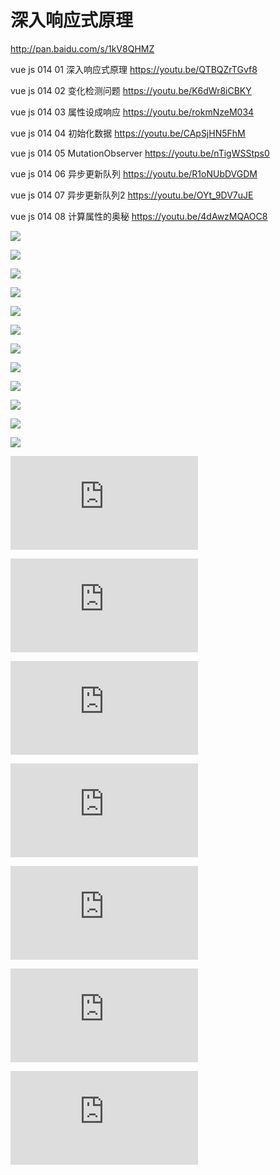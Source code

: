 # 深入响应式原理

http://pan.baidu.com/s/1kV8QHMZ




vue js 014 01 深入响应式原理
https://youtu.be/QTBQZrTGvf8

vue js 014 02 变化检测问题
https://youtu.be/K6dWr8iCBKY

vue js 014 03 属性设成响应
https://youtu.be/rokmNzeM034

vue js 014 04 初始化数据
https://youtu.be/CApSjHN5FhM

vue js 014 05 MutationObserver
https://youtu.be/nTigWSStps0

vue js 014 06 异步更新队列
https://youtu.be/R1oNUbDVGDM

vue js 014 07 异步更新队列2
https://youtu.be/OYt_9DV7uJE

vue js 014 08 计算属性的奥秘
https://youtu.be/4dAwzMQAOC8

![](https://github.com/bhnddowinf/vuejs-learn/blob/master/14/1/001.jpeg)

![](https://github.com/bhnddowinf/vuejs-learn/blob/master/14/1/002.jpeg)

![](https://github.com/bhnddowinf/vuejs-learn/blob/master/14/1/003.jpeg)

![](https://github.com/bhnddowinf/vuejs-learn/blob/master/14/1/004.jpeg)

![](https://github.com/bhnddowinf/vuejs-learn/blob/master/14/1/005.jpeg)

![](https://github.com/bhnddowinf/vuejs-learn/blob/master/14/1/006.jpeg)

![](https://github.com/bhnddowinf/vuejs-learn/blob/master/14/1/007.jpeg)

![](https://github.com/bhnddowinf/vuejs-learn/blob/master/14/1/008.jpeg)

![](https://github.com/bhnddowinf/vuejs-learn/blob/master/14/1/009.jpeg)

![](https://github.com/bhnddowinf/vuejs-learn/blob/master/14/1/010.jpeg)

![](https://github.com/bhnddowinf/vuejs-learn/blob/master/14/1/011.jpeg)

![](https://github.com/bhnddowinf/vuejs-learn/blob/master/14/1/012.jpeg)

![01.Object.defineProperty.html](https://github.com/bhnddowinf/vuejs-learn/blob/master/14/01.Object.defineProperty().html)

![02.Change Detection Caveats.html](https://github.com/bhnddowinf/vuejs-learn/blob/master/14/02.Change%20Detection%20Caveats.html)

![03.Change Detection Caveats2.html](https://github.com/bhnddowinf/vuejs-learn/blob/master/14/03.Change%20Detection%20Caveats2.html)

![04.MutationObserver.html](https://github.com/bhnddowinf/vuejs-learn/blob/master/14/04.MutationObserver.html)

![05.Async Update Queue.html](https://github.com/bhnddowinf/vuejs-learn/blob/master/14/05.Async%20Update%20Queue.html)

![06.Async Update Queue1.html](https://github.com/bhnddowinf/vuejs-learn/blob/master/14/06.Async%20Update%20Queue1.html)

![07.Inside Computed Properties.html](https://github.com/bhnddowinf/vuejs-learn/blob/master/14/07.Inside%20Computed%20Properties.html)












